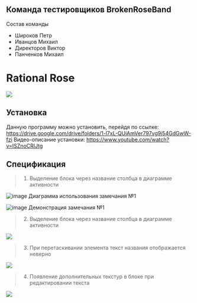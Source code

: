 
## Команда тестировщиков BrokenRoseBand
Состав команды
- Широков Петр
- Иванцов Михаил
- Директоров Виктор
- Панченков Михаил

# Rational Rose

![](https://discoversdkcdn.azureedge.net/runtimecontent/companyfiles/5803/2278/thumbnail.png?v131140816767671932)






## Установка
Данную программу можно установить, перейдя по ссылке: https://drive.google.com/drive/folders/1-l7xL-QUiAmVer797vg9j54GdGwW-fzi
Видео-описание установки:
https://www.youtube.com/watch?v=ISZnoCRIJtg

## Спецификация

> 1) Выделение блока через название столбца в диаграмме активности

![image](https://user-images.githubusercontent.com/57438792/133217263-55c07eb8-3663-49c8-9846-eec52635c5c6.png)
Диаграмма использования замечания №1

![image](https://user-images.githubusercontent.com/57438792/133217444-ddc7e90e-a5fe-40de-9b4c-4cd962ab8d46.png)
Демонстрация замечания №1

> 2) Выделение блока через название столбца в диаграмме активности

![](https://sun9-26.userapi.com/impg/IVEnubldAVUxC2Qrzr_Wc616iBfA0ofz6IV31g/KUwF8rDhP_4.jpg?size=1137x203&quality=96&sign=b4071b8c11e0c3ae60fa370d2b7ef1f7&type=album)
> 3) При перетаскивании элемента текст названия отображается неверно

![](https://sun9-12.userapi.com/impg/uZm6cQYHtIZWWIneL4ofa-cfAgplvtWAC3p42g/4m53emG3zHA.jpg?size=325x237&quality=96&sign=85e7b3ba4780a03258acc67f396f9ff0&type=album)

> 4) Появление дополнительных текстур в блоке при редактировании текста

![](https://sun9-34.userapi.com/impg/FNyzd1UanUWcTJ05nexji4tis-_U6VNJkwkyoQ/5-jw3GOX-wM.jpg?size=440x274&quality=96&sign=175ce8fcf5fb89d99921a017a195559c&type=album)



